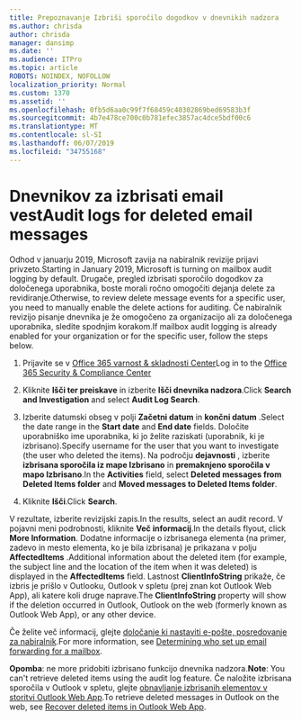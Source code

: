 ```yaml
---
title: Prepoznavanje Izbriši sporočilo dogodkov v dnevnikih nadzora
ms.author: chrisda
author: chrisda
manager: dansimp
ms.date: ''
ms.audience: ITPro
ms.topic: article
ROBOTS: NOINDEX, NOFOLLOW
localization_priority: Normal
ms.custom: 1370
ms.assetid: ''
ms.openlocfilehash: 0fb5d6aa0c99f7f68459c40302869bed69583b3f
ms.sourcegitcommit: 4b7e478ce700c0b781efec3857ac4dce5bdf00c6
ms.translationtype: MT
ms.contentlocale: sl-SI
ms.lasthandoff: 06/07/2019
ms.locfileid: "34755168"
---
```

# <a name="audit-logs-for-deleted-email-messages"></a><span data-ttu-id="3c352-102">Dnevnikov za izbrisati email vest</span><span class="sxs-lookup"><span data-stu-id="3c352-102">Audit logs for deleted email messages</span></span>

<span data-ttu-id="3c352-103">Odhod v januarju 2019, Microsoft zavija na nabiralnik revizije prijavi privzeto.</span><span class="sxs-lookup"><span data-stu-id="3c352-103">Starting in January 2019, Microsoft is turning on mailbox audit logging by default.</span></span> <span data-ttu-id="3c352-104">Drugače, pregled izbrisati sporočilo dogodkov za določenega uporabnika, boste morali ročno omogočiti dejanja delete za revidiranje.</span><span class="sxs-lookup"><span data-stu-id="3c352-104">Otherwise, to review delete message events for a specific user, you need to manually enable the delete actions for auditing.</span></span> <span data-ttu-id="3c352-105">Če nabiralnik revizijo pisanje dnevnika je že omogočeno za organizacijo ali za določenega uporabnika, sledite spodnjim korakom.</span><span class="sxs-lookup"><span data-stu-id="3c352-105">If mailbox audit logging is already enabled for your organization or for the specific user, follow the steps below.</span></span>

1. <span data-ttu-id="3c352-106">Prijavite se v [Office 365 varnost & skladnosti Center](https://protection.office.com/)</span><span class="sxs-lookup"><span data-stu-id="3c352-106">Log in to the [Office 365 Security & Compliance Center](https://protection.office.com/)</span></span>

2. <span data-ttu-id="3c352-107">Kliknite **Išči ter preiskave** in izberite **Išči dnevnika nadzora**.</span><span class="sxs-lookup"><span data-stu-id="3c352-107">Click **Search and Investigation** and select **Audit Log Search**.</span></span>

3. <span data-ttu-id="3c352-108">Izberite datumski obseg v polji **Začetni datum** in **končni datum** .</span><span class="sxs-lookup"><span data-stu-id="3c352-108">Select the date range in the **Start date** and **End date** fields.</span></span> <span data-ttu-id="3c352-109">Določite uporabniško ime uporabnika, ki jo želite raziskati (uporabnik, ki je izbrisano).</span><span class="sxs-lookup"><span data-stu-id="3c352-109">Specify username for the user that you want to investigate (the user who deleted the items).</span></span> <span data-ttu-id="3c352-110">Na področju **dejavnosti** , izberite **izbrisana sporočila iz mape Izbrisano** in **premaknjeno sporočila v mapo Izbrisano**.</span><span class="sxs-lookup"><span data-stu-id="3c352-110">In the **Activities** field, select **Deleted messages from Deleted Items folder** and **Moved messages to Deleted Items folder**.</span></span>

4. <span data-ttu-id="3c352-111">Kliknite **Išči**.</span><span class="sxs-lookup"><span data-stu-id="3c352-111">Click **Search**.</span></span>

<span data-ttu-id="3c352-112">V rezultate, izberite revizijski zapis.</span><span class="sxs-lookup"><span data-stu-id="3c352-112">In the results, select an audit record.</span></span> <span data-ttu-id="3c352-113">V pojavni meni podrobnosti, kliknite **Več informacij**.</span><span class="sxs-lookup"><span data-stu-id="3c352-113">In the details flyout, click **More Information**.</span></span> <span data-ttu-id="3c352-114">Dodatne informacije o izbrisanega elementa (na primer, zadevo in mesto elementa, ko je bila izbrisana) je prikazana v polju **AffectedItems** .</span><span class="sxs-lookup"><span data-stu-id="3c352-114">Additional information about the deleted item (for example, the subject line and the location of the item when it was deleted) is displayed in the **AffectedItems** field.</span></span> <span data-ttu-id="3c352-115">Lastnost **ClientInfoString** prikaže, če izbris je prišlo v Outlooku, Outlook v spletu (prej znan kot Outlook Web App), ali katere koli druge naprave.</span><span class="sxs-lookup"><span data-stu-id="3c352-115">The **ClientInfoString** property will show if the deletion occurred in Outlook, Outlook on the web (formerly known as Outlook Web App), or any other device.</span></span>

<span data-ttu-id="3c352-116">Če želite več informacij, glejte [določanje ki nastaviti e-pošte, posredovanje za nabiralnik](https://docs.microsoft.com/office365/securitycompliance/auditing-troubleshooting-scenarios#determining-if-a-user-deleted-email-items).</span><span class="sxs-lookup"><span data-stu-id="3c352-116">For more information, see [Determining who set up email forwarding for a mailbox](https://docs.microsoft.com/office365/securitycompliance/auditing-troubleshooting-scenarios#determining-if-a-user-deleted-email-items).</span></span>

<span data-ttu-id="3c352-117">**Opomba**: ne more pridobiti izbrisano funkcijo dnevnika nadzora.</span><span class="sxs-lookup"><span data-stu-id="3c352-117">**Note**: You can't retrieve deleted items using the audit log feature.</span></span> <span data-ttu-id="3c352-118">Če naložite izbrisana sporočila v Outlook v spletu, glejte [obnavljanje izbrisanih elementov v storitvi Outlook Web App](https://support.office.com/article/C3D8FC15-EEEF-4F1C-81DF-E27964B7EDD4).</span><span class="sxs-lookup"><span data-stu-id="3c352-118">To retrieve deleted messages in Outlook on the web, see [Recover deleted items in Outlook Web App](https://support.office.com/article/C3D8FC15-EEEF-4F1C-81DF-E27964B7EDD4).</span></span>
